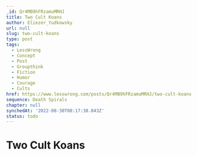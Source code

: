 ```yaml
---
_id: Qr4MB9hFRzamuMRHJ
title: Two Cult Koans
author: Eliezer_Yudkowsky
url: null
slug: two-cult-koans
type: post
tags:
  - LessWrong
  - Concept
  - Post
  - Groupthink
  - Fiction
  - Humor
  - Courage
  - Cults
href: https://www.lesswrong.com/posts/Qr4MB9hFRzamuMRHJ/two-cult-koans
sequence: Death Spirals
chapter: null
synchedAt: '2022-08-30T08:17:38.043Z'
status: todo
---
```


# Two Cult Koans

